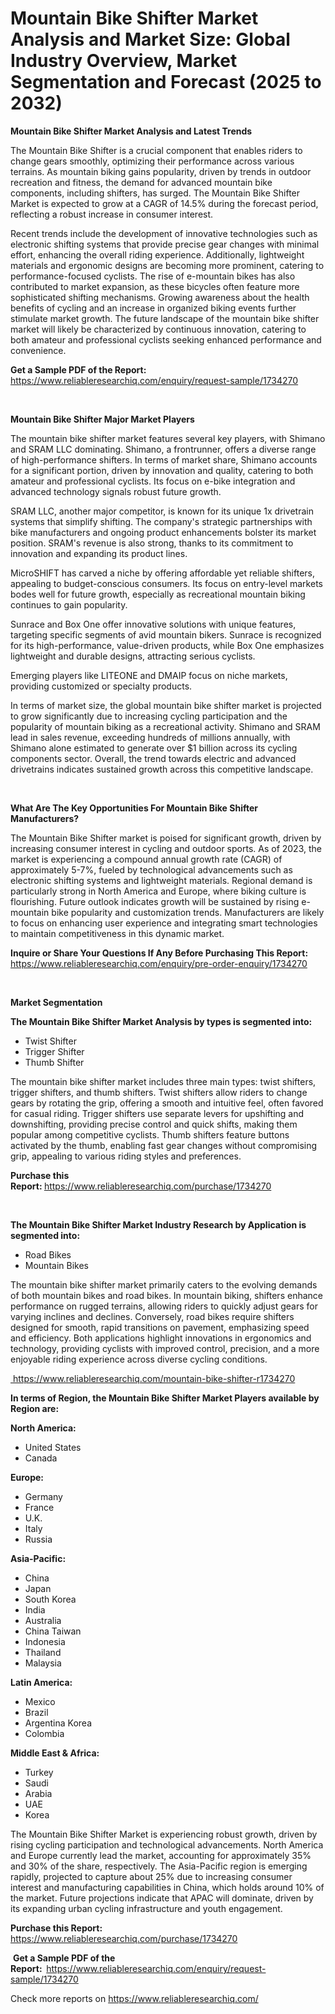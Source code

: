 <p><h1>Mountain Bike Shifter Market Analysis and Market Size: Global Industry Overview, Market Segmentation and Forecast (2025 to 2032)</h1></p><p><strong>Mountain Bike Shifter Market Analysis and Latest Trends</strong></p>
<p><p>The Mountain Bike Shifter is a crucial component that enables riders to change gears smoothly, optimizing their performance across various terrains. As mountain biking gains popularity, driven by trends in outdoor recreation and fitness, the demand for advanced mountain bike components, including shifters, has surged. The Mountain Bike Shifter Market is expected to grow at a CAGR of 14.5% during the forecast period, reflecting a robust increase in consumer interest. </p><p>Recent trends include the development of innovative technologies such as electronic shifting systems that provide precise gear changes with minimal effort, enhancing the overall riding experience. Additionally, lightweight materials and ergonomic designs are becoming more prominent, catering to performance-focused cyclists. The rise of e-mountain bikes has also contributed to market expansion, as these bicycles often feature more sophisticated shifting mechanisms. Growing awareness about the health benefits of cycling and an increase in organized biking events further stimulate market growth. The future landscape of the mountain bike shifter market will likely be characterized by continuous innovation, catering to both amateur and professional cyclists seeking enhanced performance and convenience.</p></p>
<p><strong>Get a Sample PDF of the Report:&nbsp;</strong> <a href="https://www.reliableresearchiq.com/enquiry/request-sample/1734270?utm_campaign=1144&utm_medium=2&utm_source=Github&utm_content=ia&utm_term=08022025&utm_id=mountain-bike-shifter">https://www.reliableresearchiq.com/enquiry/request-sample/1734270</a></p>
<p>&nbsp;</p>
<p><strong>Mountain Bike Shifter Major Market Players</strong></p>
<p><p>The mountain bike shifter market features several key players, with Shimano and SRAM LLC dominating. Shimano, a frontrunner, offers a diverse range of high-performance shifters. In terms of market share, Shimano accounts for a significant portion, driven by innovation and quality, catering to both amateur and professional cyclists. Its focus on e-bike integration and advanced technology signals robust future growth.</p><p>SRAM LLC, another major competitor, is known for its unique 1x drivetrain systems that simplify shifting. The company's strategic partnerships with bike manufacturers and ongoing product enhancements bolster its market position. SRAM's revenue is also strong, thanks to its commitment to innovation and expanding its product lines.</p><p>MicroSHIFT has carved a niche by offering affordable yet reliable shifters, appealing to budget-conscious consumers. Its focus on entry-level markets bodes well for future growth, especially as recreational mountain biking continues to gain popularity.</p><p>Sunrace and Box One offer innovative solutions with unique features, targeting specific segments of avid mountain bikers. Sunrace is recognized for its high-performance, value-driven products, while Box One emphasizes lightweight and durable designs, attracting serious cyclists.</p><p>Emerging players like LITEONE and DMAIP focus on niche markets, providing customized or specialty products.</p><p>In terms of market size, the global mountain bike shifter market is projected to grow significantly due to increasing cycling participation and the popularity of mountain biking as a recreational activity. Shimano and SRAM lead in sales revenue, exceeding hundreds of millions annually, with Shimano alone estimated to generate over $1 billion across its cycling components sector. Overall, the trend towards electric and advanced drivetrains indicates sustained growth across this competitive landscape.</p></p>
<p>&nbsp;</p>
<p><strong>What Are The Key Opportunities For Mountain Bike Shifter Manufacturers?</strong></p>
<p><p>The Mountain Bike Shifter market is poised for significant growth, driven by increasing consumer interest in cycling and outdoor sports. As of 2023, the market is experiencing a compound annual growth rate (CAGR) of approximately 5-7%, fueled by technological advancements such as electronic shifting systems and lightweight materials. Regional demand is particularly strong in North America and Europe, where biking culture is flourishing. Future outlook indicates growth will be sustained by rising e-mountain bike popularity and customization trends. Manufacturers are likely to focus on enhancing user experience and integrating smart technologies to maintain competitiveness in this dynamic market.</p></p>
<p><strong>Inquire or Share Your Questions If Any Before Purchasing This Report:</strong> <a href="https://www.reliableresearchiq.com/enquiry/pre-order-enquiry/1734270?utm_campaign=1144&utm_medium=2&utm_source=Github&utm_content=ia&utm_term=08022025&utm_id=mountain-bike-shifter">https://www.reliableresearchiq.com/enquiry/pre-order-enquiry/1734270</a></p>
<p>&nbsp;</p>
<p><strong>Market Segmentation</strong></p>
<p><strong>The Mountain Bike Shifter Market Analysis by types is segmented into:</strong></p>
<p><ul><li>Twist Shifter</li><li>Trigger Shifter</li><li>Thumb Shifter</li></ul></p>
<p><p>The mountain bike shifter market includes three main types: twist shifters, trigger shifters, and thumb shifters. Twist shifters allow riders to change gears by rotating the grip, offering a smooth and intuitive feel, often favored for casual riding. Trigger shifters use separate levers for upshifting and downshifting, providing precise control and quick shifts, making them popular among competitive cyclists. Thumb shifters feature buttons activated by the thumb, enabling fast gear changes without compromising grip, appealing to various riding styles and preferences.</p></p>
<p><strong>Purchase this Report:&nbsp;</strong><a href="https://www.reliableresearchiq.com/purchase/1734270?utm_campaign=1144&utm_medium=2&utm_source=Github&utm_content=ia&utm_term=08022025&utm_id=mountain-bike-shifter">https://www.reliableresearchiq.com/purchase/1734270</a></p>
<p>&nbsp;</p>
<p><strong>The Mountain Bike Shifter Market Industry Research by Application is segmented into:</strong></p>
<p><ul><li>Road Bikes</li><li>Mountain Bikes</li></ul></p>
<p><p>The mountain bike shifter market primarily caters to the evolving demands of both mountain bikes and road bikes. In mountain biking, shifters enhance performance on rugged terrains, allowing riders to quickly adjust gears for varying inclines and declines. Conversely, road bikes require shifters designed for smooth, rapid transitions on pavement, emphasizing speed and efficiency. Both applications highlight innovations in ergonomics and technology, providing cyclists with improved control, precision, and a more enjoyable riding experience across diverse cycling conditions.</p></p>
<p><a href="https://www.reliableresearchiq.com/mountain-bike-shifter-r1734270?utm_campaign=1144&utm_medium=2&utm_source=Github&utm_content=ia&utm_term=08022025&utm_id=mountain-bike-shifter">&nbsp;https://www.reliableresearchiq.com/mountain-bike-shifter-r1734270</a></p>
<p><strong>In terms of Region, the Mountain Bike Shifter Market Players available by Region are:</strong></p>
<p>
    <p> <strong> North America: </strong>
        <ul>
            <li>United States</li>
            <li>Canada</li>
        </ul>
        </p> 
    <p> <strong> Europe: </strong>
        <ul>
            <li>Germany</li>
            <li>France</li>
            <li>U.K.</li>
            <li>Italy</li>
            <li>Russia</li>
        </ul>
        </p> 
    <p> <strong> Asia-Pacific: </strong>
        <ul>
            <li>China</li>
            <li>Japan</li>
            <li>South Korea</li>
            <li>India</li>
            <li>Australia</li>
            <li>China Taiwan</li>
            <li>Indonesia</li>
            <li>Thailand</li>
            <li>Malaysia</li>
        </ul>
        </p> 
    <p> <strong> Latin America: </strong>
        <ul>
            <li>Mexico</li>
            <li>Brazil</li>
            <li>Argentina Korea</li>
            <li>Colombia</li>
        </ul>
        </p> 
    <p> <strong> Middle East & Africa: </strong>
        <ul>
            <li>Turkey</li>
            <li>Saudi</li>
            <li>Arabia</li>
            <li>UAE</li>
            <li>Korea</li>
        </ul>
    </p>
    </p>
<p><p>The Mountain Bike Shifter Market is experiencing robust growth, driven by rising cycling participation and technological advancements. North America and Europe currently lead the market, accounting for approximately 35% and 30% of the share, respectively. The Asia-Pacific region is emerging rapidly, projected to capture about 25% due to increasing consumer interest and manufacturing capabilities in China, which holds around 10% of the market. Future projections indicate that APAC will dominate, driven by its expanding urban cycling infrastructure and youth engagement.</p></p>
<p><strong>Purchase this Report: </strong><a href="https://www.reliableresearchiq.com/purchase/1734270?utm_campaign=1144&utm_medium=2&utm_source=Github&utm_content=ia&utm_term=08022025&utm_id=mountain-bike-shifter">https://www.reliableresearchiq.com/purchase/1734270</a></p>
<p>&nbsp;<strong>Get a Sample PDF of the Report:&nbsp;&nbsp;</strong><a href="https://www.reliableresearchiq.com/enquiry/request-sample/1734270?utm_campaign=1144&utm_medium=2&utm_source=Github&utm_content=ia&utm_term=08022025&utm_id=mountain-bike-shifter">https://www.reliableresearchiq.com/enquiry/request-sample/1734270</a></p>
<p><strong></strong></p>
<p>Check more reports on <a href="https://www.reliableresearchiq.com/?utm_campaign=1144&utm_medium=2&utm_source=Github&utm_content=ia&utm_term=08022025&utm_id=mountain-bike-shifter">https://www.reliableresearchiq.com/</a></p>